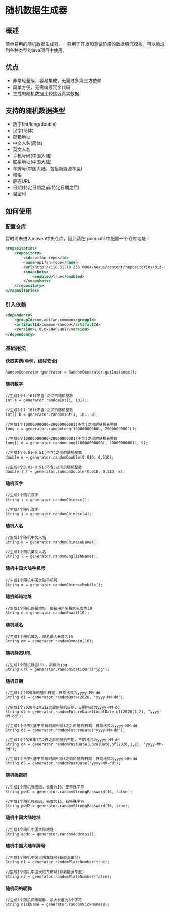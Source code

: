 # 随机数据生成器
## 概述
简单易用的随机数据生成器。一般用于开发和测试阶段的数据填充模拟。可以集成到各种类型的java项目中使用。

## 优点
- 非常轻量级，容易集成，无需过多第三方依赖
- 简单方便，无需编写冗余代码
- 生成的随机数据比较接近真实数据

## 支持的随机数据类型
- 数字(int/long/double)
- 汉字(简体)
- 邮箱地址
- 中文人名(简体)
- 英文人名
- 手机号码(中国大陆)
- 联系地址(中国大陆)
- 车牌号(中国大陆，包括新能源车型)
- 域名
- 静态URL
- 日期(特定日期之前/特定日期之后)
- 强密码

## 如何使用
### 配置仓库
暂时尚未进入maven中央仓库，因此请在 pom.xml 中配置一个仓库地址：
```xml
<repositories>
    <repository>
        <id>apifan-repo</id>
        <name>apifan-repo</name>
        <url>http://118.31.70.236:8004/nexus/content/repositories/biz-repo/</url>
        <snapshots>
            <enabled>true</enabled>
        </snapshots>
    </repository>
</repositories>
```
### 引入依赖
```xml
<dependency>
    <groupId>com.apifan.common</groupId>
    <artifactId>common-random</artifactId>
    <version>1.0.0-SNAPSHOT</version>
</dependency>
```

### 基础用法
#### 获取实例(单例，线程安全)
```
RandomGenerator generator = RandomGenerator.getInstance();
```
#### 随机数字
```
//生成1个1~101(不含)之间的随机整数
int a = generator.randomInt(1, 101);

//生成8个1~101(不含)之间的随机整数
int[] b = generator.randomInt(1, 101, 8);

//生成1个10000000000~20000000001(不含)之间的随机长整数
long c = generator.randomLong(10000000000L, 20000000001L);

//生成9个10000000000~20000000001(不含)之间的随机长整数
long[] d = generator.randomLong(10000000000L, 20000000001L, 9);

//生成1个0.01~0.51(不含)之间的随机整数
double e = generator.randomDouble(0.01D, 0.51D);

//生成8个0.01~0.51(不含)之间的随机整数
double[] f = generator.randomDouble(0.01D, 0.51D, 8);
```
#### 随机汉字
```
//生成1个随机汉字
String i = generator.randomChinese();

//生成4个随机汉字
String j = generator.randomChinese(4);
```
#### 随机人名
```
//生成1个随机中文人名
String k = generator.randomChineseName();

//生成1个随机英文人名
String l = generator.randomEnglishName();
```
#### 随机中国大陆手机号
```
//生成1个随机中国大陆手机号
String m = generator.randomChineseMobile();
```
#### 随机邮箱地址
```
//生成1个随机邮箱地址，邮箱用户名最大长度为10
String n = generator.randomEmail(10);
```
#### 随机域名
```
//生成1个随机域名，域名最大长度为16
String dm = generator.randomDomain(16);
```
#### 随机静态URL
```
//生成1个随机静态URL，后缀为jpg
String url = generator.randomStaticUrl("jpg");
```
#### 随机日期
```
//生成1个2020年的随机日期，日期格式为yyyy-MM-dd
String d1 = generator.randomDate(2020, "yyyy-MM-dd");

//生成1个2020年1月2日之后的随机日期，日期格式为yyyy-MM-dd
String d2 = generator.randomFutureDate(LocalDate.of(2020,1,2), "yyyy-MM-dd");

//生成1个今天(基于系统时间判断)之后的随机日期，日期格式为yyyy-MM-dd
String d3 = generator.randomFutureDate("yyyy-MM-dd");

//生成1个2020年1月2日之前的随机日期，日期格式为yyyy-MM-dd
String d4 = generator.randomPastDate(LocalDate.of(2020,1,2), "yyyy-MM-dd");

//生成1个今天(基于系统时间判断)之前的随机日期，日期格式为yyyy-MM-dd
String d5 = generator.randomPastDate("yyyy-MM-dd");
```

#### 随机强密码
```
//生成1个随机强密码，长度为16，无特殊字符
String pwd1 = generator.randomStrongPassword(16, false);

//生成1个随机强密码，长度为16，有特殊字符
String pwd2 = generator.randomStrongPassword(16, true);
```

#### 随机中国大陆地址
```
//生成1个随机中国大陆地址
String addr = generator.randomAddress();
```
#### 随机中国大陆车牌号
```
//生成1个随机中国大陆车牌号(新能源车型)
String n1 = generator.randomPlateNumber(true);

//生成1个随机中国大陆车牌号(非新能源车型)
String n2 = generator.randomPlateNumber(false);
```
#### 随机网络昵称
```
//生成1个随机网络昵称，最大长度为8个字符
String nickName = generator.randomNickName(8);
```